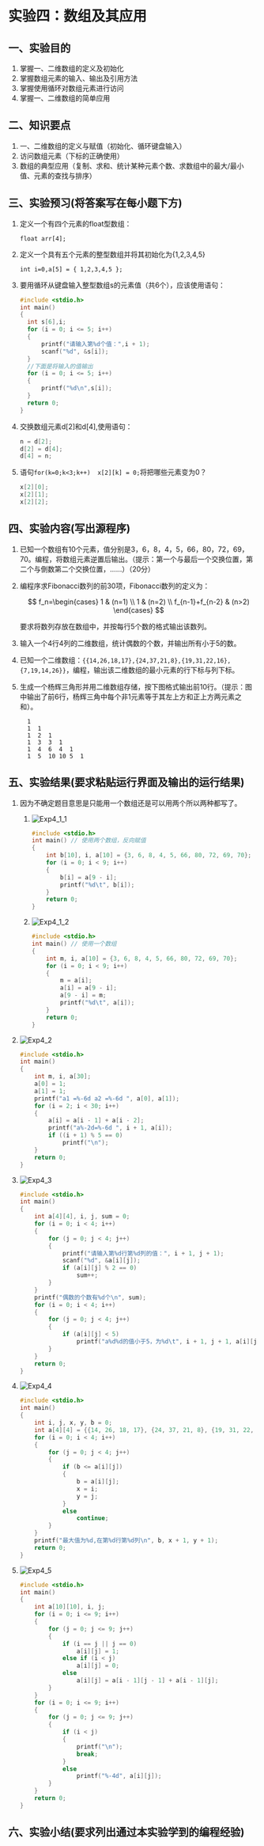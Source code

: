 # 实验四：数组及其应用

## 一、实验目的

1. 掌握一、二维数组的定义及初始化
2. 掌握数组元素的输入、输出及引用方法
3. 掌握使用循环对数组元素进行访问
4. 掌握一、二维数组的简单应用

## 二、知识要点

1. 一、二维数组的定义与赋值（初始化、循环键盘输入）
2. 访问数组元素（下标的正确使用）
3. 数组的典型应用（复制、求和、统计某种元素个数、求数组中的最大/最小值、元素的查找与排序）

## 三、实验预习(将答案写在每小题下方)

1. 定义一个有四个元素的float型数组：

   `float arr[4];`

2. 定义一个具有五个元素的整型数组并将其初始化为{1,2,3,4,5}

   `int i=0,a[5] = { 1,2,3,4,5 };`

3. 要用循环从键盘输入整型数组s的元素值（共6个），应该使用语句：

   ```c
   #include <stdio.h>
   int main()
   {
     int s[6],i;
     for (i = 0; i <= 5; i++)
     {
         printf("请输入第%d个值：",i + 1);
         scanf("%d", &s[i]);
     }
     //下面是将输入的值输出
     for (i = 0; i <= 5; i++)
     {
         printf("%d\n",s[i]);
     }
     return 0;
   }
   ```

4. 交换数组元素d[2]和d[4],使用语句：

   ```c
   n = d[2];
   d[2] = d[4];
   d[4] = n;
   ```

5. 语句`for(k=0;k<3;k++)  x[2][k] = 0;`将把哪些元素变为0？

   ```c
   x[2][0];
   x[2][1];
   x[2][2];
   ```

## 四、实验内容(写出源程序)

1. 已知一个数组有10个元素，值分别是3，6，8，4，5，66，80，72，69，70。编程，将数组元素逆置后输出。（提示：第一个与最后一个交换位置，第二个与倒数第二个交换位置，……）（20分）
2. 编程序求Fibonacci数列的前30项，Fibonacci数列的定义为：

   $$
   f_n=\begin{cases}
   1 & (n=1) \\
   1 & (n=2) \\
   f_{n-1}+f_{n-2} & (n>2)
   \end{cases}
   $$

   要求将数列存放在数组中，并按每行5个数的格式输出该数列。

3. 输入一个4行4列的二维数组，统计偶数的个数，并输出所有小于5的数。
4. 已知一个二维数组：`{{14,26,18,17},{24,37,21,8},{19,31,22,16},{7,19,14,26}}`，编程，输出该二维数组的最小元素的行下标与列下标。
5. 生成一个杨辉三角形并用二维数组存储，按下图格式输出前10行。（提示：图中输出了前6行，杨辉三角中每个非1元素等于其左上方和正上方两元素之和）。

         1
         1  1
         1  2  1
         1  3  3  1
         1  4  6  4  1
         1  5  10 10 5  1

## 五、实验结果(要求粘贴运行界面及输出的运行结果)

1. 因为不确定题目意思是只能用一个数组还是可以用两个所以两种都写了。
    1. ![Exp4_1_1](./images/Exp4_1_1.png)

       ```c
       #include <stdio.h>
       int main() // 使用两个数组，反向赋值
       {
           int b[10], i, a[10] = {3, 6, 8, 4, 5, 66, 80, 72, 69, 70};
           for (i = 0; i < 9; i++)
           {
               b[i] = a[9 - i];
               printf("%d\t", b[i]);
           }
           return 0;
       }
       ```

    2. ![Exp4_1_2](./images/Exp4_1_2.png)

       ```c
       #include <stdio.h>
       int main() // 使用一个数组
       {
           int m, i, a[10] = {3, 6, 8, 4, 5, 66, 80, 72, 69, 70};
           for (i = 0; i < 9; i++)
           {
               m = a[i];
               a[i] = a[9 - i];
               a[9 - i] = m;
               printf("%d\t", a[i]);
           }
           return 0;
       }
       ```

2. ![Exp4_2](./images/Exp4_2.png)

   ```c
   #include <stdio.h>
   int main()
   {
       int m, i, a[30];
       a[0] = 1;
       a[1] = 1;
       printf("a1 =%-6d a2 =%-6d ", a[0], a[1]);
       for (i = 2; i < 30; i++)
       {
           a[i] = a[i - 1] + a[i - 2];
           printf("a%-2d=%-6d ", i + 1, a[i]);
           if ((i + 1) % 5 == 0)
               printf("\n");
       }
       return 0;
   }
   ```

3. ![Exp4_3](./images/Exp4_3.png)

   ```c
   #include <stdio.h>
   int main()
   {
       int a[4][4], i, j, sum = 0;
       for (i = 0; i < 4; i++)
       {
           for (j = 0; j < 4; j++)
           {
               printf("请输入第%d行第%d列的值：", i + 1, j + 1);
               scanf("%d", &a[i][j]);
               if (a[i][j] % 2 == 0)
                   sum++;
           }
       }
       printf("偶数的个数有%d个\n", sum);
       for (i = 0; i < 4; i++)
       {
           for (j = 0; j < 4; j++)
           {
               if (a[i][j] < 5)
                   printf("a%d%d的值小于5，为%d\t", i + 1, j + 1, a[i][j]);
           }
       }
       return 0;
   }
   ```

4. ![Exp4_4](./images/Exp4_4.png)

   ```c
   #include <stdio.h>
   int main()
   {
       int i, j, x, y, b = 0;
       int a[4][4] = {{14, 26, 18, 17}, {24, 37, 21, 8}, {19, 31, 22, 16}, {7, 19, 14, 26}};
       for (i = 0; i < 4; i++)
       {
           for (j = 0; j < 4; j++)
           {
               if (b <= a[i][j])
               {
                   b = a[i][j];
                   x = i;
                   y = j;
               }
               else
                   continue;
           }
       }
       printf("最大值为%d,在第%d行第%d列\n", b, x + 1, y + 1);
       return 0;
   }
   ```

5. ![Exp4_5](./images/Exp4_5.png)

   ```c
   #include <stdio.h>
   int main()
   {
       int a[10][10], i, j;
       for (i = 0; i <= 9; i++)
       {
           for (j = 0; j <= 9; j++)
           {
               if (i == j || j == 0)
                   a[i][j] = 1;
               else if (i < j)
                   a[i][j] = 0;
               else
                   a[i][j] = a[i - 1][j - 1] + a[i - 1][j];
           }
       }
       for (i = 0; i <= 9; i++)
       {
           for (j = 0; j <= 9; j++)
           {
               if (i < j)
               {
                   printf("\n");
                   break;
               }
               else
                   printf("%-4d", a[i][j]);
           }
       }
       return 0;
   }
   ```

## 六、实验小结(要求列出通过本实验学到的编程经验)